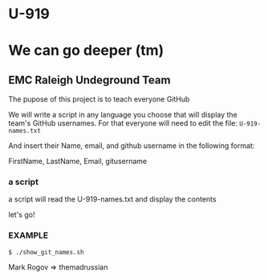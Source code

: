 # U-919

# We can go deeper (tm)

## EMC Raleigh Undeground Team
The pupose of this project is to teach everyone GitHub

We will write a script in any language you choose that will display the team's GitHub usernames.
For that everyone will need to edit the file:
`U-919-names.txt`

And insert their Name, email, and github username in the following format:

FirstName, LastName, Email, gitusername

### a script
a script will read the U-919-names.txt and display the contents

let's go!

### EXAMPLE
`$ ./show_git_names.sh`

Mark Rogov => themadrussian


